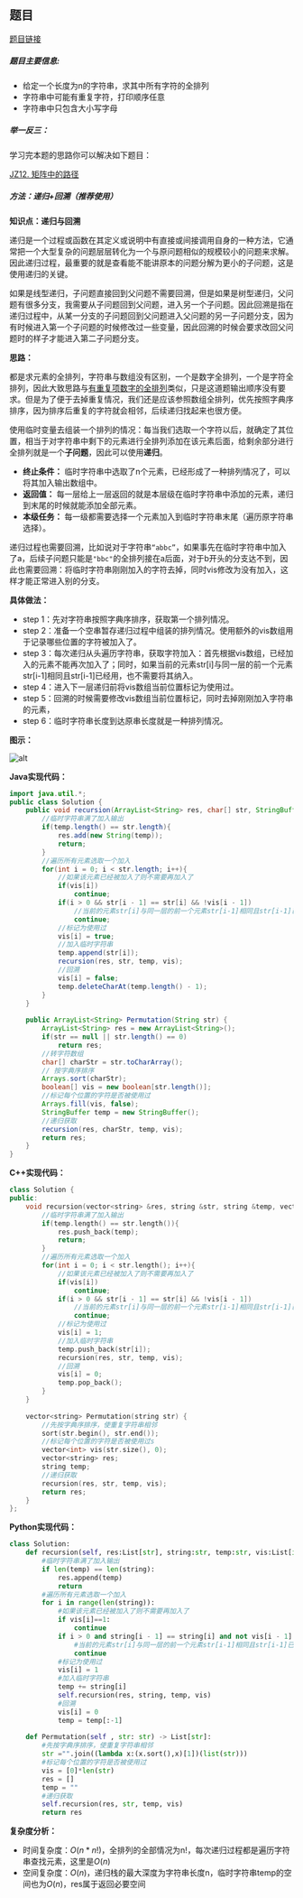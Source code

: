 ## 题目
[题目链接](https://www.nowcoder.com/practice/fe6b651b66ae47d7acce78ffdd9a96c7?tpId=196&tqId=23291&sourceUrl=/exam/oj&channenl=wgithub&fromPut=wgithub)

##### 题目主要信息:
- 给定一个长度为n的字符串，求其中所有字符的全排列
- 字符串中可能有重复字符，打印顺序任意
- 字符串中只包含大小写字母

##### 举一反三：

学习完本题的思路你可以解决如下题目：

[JZ12. 矩阵中的路径](https://www.nowcoder.com/practice/2a49359695a544b8939c77358d29b7e6?tpId=13&tqId=1517966)

##### 方法：递归+回溯（推荐使用）
**知识点：递归与回溯**

递归是一个过程或函数在其定义或说明中有直接或间接调用自身的一种方法，它通常把一个大型复杂的问题层层转化为一个与原问题相似的规模较小的问题来求解。因此递归过程，最重要的就是查看能不能讲原本的问题分解为更小的子问题，这是使用递归的关键。

如果是线型递归，子问题直接回到父问题不需要回溯，但是如果是树型递归，父问题有很多分支，我需要从子问题回到父问题，进入另一个子问题。因此回溯是指在递归过程中，从某一分支的子问题回到父问题进入父问题的另一子问题分支，因为有时候进入第一个子问题的时候修改过一些变量，因此回溯的时候会要求改回父问题时的样子才能进入第二子问题分支。

**思路：**

都是求元素的全排列，字符串与数组没有区别，一个是数字全排列，一个是字符全排列，因此大致思路与[有重复项数字的全排列](https://www.nowcoder.com/practice/a43a2b986ef34843ac4fdd9159b69863?tpId=295&tqId=700)类似，只是这道题输出顺序没有要求。但是为了便于去掉重复情况，我们还是应该参照数组全排列，优先按照字典序排序，因为排序后重复的字符就会相邻，后续递归找起来也很方便。

使用临时变量去组装一个排列的情况：每当我们选取一个字符以后，就确定了其位置，相当于对字符串中剩下的元素进行全排列添加在该元素后面，给剩余部分进行全排列就是一个**子问题**，因此可以使用**递归**。

- **终止条件：** 临时字符串中选取了n个元素，已经形成了一种排列情况了，可以将其加入输出数组中。
- **返回值：** 每一层给上一层返回的就是本层级在临时字符串中添加的元素，递归到末尾的时候就能添加全部元素。
- **本级任务：** 每一级都需要选择一个元素加入到临时字符串末尾（遍历原字符串选择）。

递归过程也需要回溯，比如说对于字符串`“abbc”`，如果事先在临时字符串中加入了a，后续子问题只能是`"bbc"`的全排列接在a后面，对于b开头的分支达不到，因此也需要回溯：将临时字符串刚刚加入的字符去掉，同时vis修改为没有加入，这样才能正常进入别的分支。

**具体做法：**

- step 1：先对字符串按照字典序排序，获取第一个排列情况。
- step 2：准备一个空串暂存递归过程中组装的排列情况。使用额外的vis数组用于记录哪些位置的字符被加入了。
- step 3：每次递归从头遍历字符串，获取字符加入：首先根据vis数组，已经加入的元素不能再次加入了；同时，如果当前的元素str[i]与同一层的前一个元素str[i-1]相同且str[i-1]已经用，也不需要将其纳入。
- step 4：进入下一层递归前将vis数组当前位置标记为使用过。
- step 5：回溯的时候需要修改vis数组当前位置标记，同时去掉刚刚加入字符串的元素，
- step 6：临时字符串长度到达原串长度就是一种排列情况。

**图示：**

![alt](https://uploadfiles.nowcoder.com/images/20220330/397721558_1648641493550/179947EE9CF9D1C561931DFE816CDAC6)

**Java实现代码：**
```java
import java.util.*;
public class Solution {
    public void recursion(ArrayList<String> res, char[] str, StringBuffer temp, boolean[] vis){
        //临时字符串满了加入输出
        if(temp.length() == str.length){ 
            res.add(new String(temp));
            return;
        }
        //遍历所有元素选取一个加入
        for(int i = 0; i < str.length; i++){ 
            //如果该元素已经被加入了则不需要再加入了
            if(vis[i]) 
                continue;
            if(i > 0 && str[i - 1] == str[i] && !vis[i - 1])
                //当前的元素str[i]与同一层的前一个元素str[i-1]相同且str[i-1]已经用过了
                continue;  
            //标记为使用过
            vis[i] = true;  
            //加入临时字符串
            temp.append(str[i]); 
            recursion(res, str, temp, vis);
            //回溯
            vis[i] = false; 
            temp.deleteCharAt(temp.length() - 1);
        }
    }
    
    public ArrayList<String> Permutation(String str) {
        ArrayList<String> res = new ArrayList<String>();
        if(str == null || str.length() == 0) 
            return res;
        //转字符数组
        char[] charStr = str.toCharArray();
        // 按字典序排序
        Arrays.sort(charStr); 
        boolean[] vis = new boolean[str.length()];
        //标记每个位置的字符是否被使用过
        Arrays.fill(vis, false); 
        StringBuffer temp = new StringBuffer();
        //递归获取
        recursion(res, charStr, temp, vis); 
        return res;
    }
}
```
**C++实现代码：**
```cpp
class Solution {
public:
    void recursion(vector<string> &res, string &str, string &temp, vector<int> &vis){
        //临时字符串满了加入输出
        if(temp.length() == str.length()){ 
            res.push_back(temp);
            return;
        }
        //遍历所有元素选取一个加入
        for(int i = 0; i < str.length(); i++){ 
            //如果该元素已经被加入了则不需要再加入了
            if(vis[i]) 
                continue;
            if(i > 0 && str[i - 1] == str[i] && !vis[i - 1])
                //当前的元素str[i]与同一层的前一个元素str[i-1]相同且str[i-1]已经用过了
                continue;
            //标记为使用过  
            vis[i] = 1;  
            //加入临时字符串
            temp.push_back(str[i]); 
            recursion(res, str, temp, vis);
            //回溯
            vis[i] = 0; 
            temp.pop_back();
        }
    }
    
    vector<string> Permutation(string str) {
        //先按字典序排序，使重复字符串相邻
        sort(str.begin(), str.end()); 
        //标记每个位置的字符是否被使用过s
        vector<int> vis(str.size(), 0); 
        vector<string> res;
        string temp;
        //递归获取
        recursion(res, str, temp, vis); 
        return res;
    }
};
```

**Python实现代码：**
```python
class Solution:
    def recursion(self, res:List[str], string:str, temp:str, vis:List[int]):
        #临时字符串满了加入输出
        if len(temp) == len(string): 
            res.append(temp)
            return
        #遍历所有元素选取一个加入
        for i in range(len(string)): 
            #如果该元素已经被加入了则不需要再加入了
            if vis[i]==1: 
                continue
            if i > 0 and string[i - 1] == string[i] and not vis[i - 1]:
                #当前的元素str[i]与同一层的前一个元素str[i-1]相同且str[i-1]已经用过了
                continue 
            #标记为使用过
            vis[i] = 1  
            #加入临时字符串
            temp += string[i] 
            self.recursion(res, string, temp, vis)
            #回溯
            vis[i] = 0 
            temp = temp[:-1]
            
    def Permutation(self , str: str) -> List[str]:
        #先按字典序排序，使重复字符串相邻
        str ="".join((lambda x:(x.sort(),x)[1])(list(str)))
        #标记每个位置的字符是否被使用过
        vis = [0]*len(str) 
        res = []
        temp = ""
        #递归获取
        self.recursion(res, str, temp, vis) 
        return res
```

**复杂度分析：**
- 时间复杂度：$O(n*n!)$，全排列的全部情况为n!，每次递归过程都是遍历字符串查找元素，这里是$O(n)$
- 空间复杂度：$O(n)$，递归栈的最大深度为字符串长度n，临时字符串temp的空间也为$O(n)$，res属于返回必要空间
